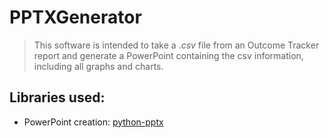 # PPTXGenerator
> This software is intended to take a *.csv* file from an Outcome Tracker report and generate a PowerPoint containing the csv information, including all graphs and charts.
## Libraries used:
- PowerPoint creation: [python-pptx](https://python-pptx.readthedocs.io/en/latest/index.html)


